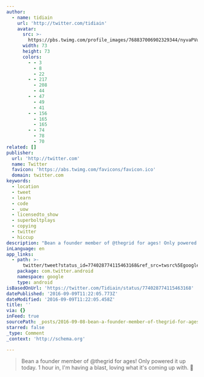 ```yaml
---
author:
  - name: tidiain
    url: 'http://twitter.com/tidiain'
    avatar:
      src: >-
        https://pbs.twimg.com/profile_images/768837006902329344/nyvaPVuY_bigger.jpg
      width: 73
      height: 73
      colors:
        - - 3
          - 8
          - 22
        - - 217
          - 208
          - 44
        - - 47
          - 49
          - 41
        - - 156
          - 165
          - 165
        - - 74
          - 78
          - 70
related: []
publisher:
  url: 'http://twitter.com'
  name: Twitter
  favicon: 'https://abs.twimg.com/favicons/favicon.ico'
  domain: twitter.com
keywords:
  - location
  - tweet
  - learn
  - code
  - _uow
  - licensedto_show
  - superboltplays
  - copying
  - twitter
  - hiccup
description: "Bean a founder member of @thegrid for ages! Only powered it up today. 1 hour in, I'm having a blast, loving what it's coming up with. \uD83D\uDE00"
inLanguage: en
app_links:
  - path: >-
      twitter/tweet?status_id=774028774115463168&ref_src=twsrc%5Egoogle%7Ctwcamp%5Eandroidseo%7Ctwgr%5Estatus%7Ctwterm%5E774028774115463168
    package: com.twitter.android
    namespace: google
    type: android
isBasedOnUrl: 'https://twitter.com/Tidiain/status/774028774115463168'
datePublished: '2016-09-09T11:22:05.773Z'
dateModified: '2016-09-09T11:22:05.458Z'
title: ''
via: {}
inFeed: true
sourcePath: _posts/2016-09-08-bean-a-founder-member-of-thegrid-for-ages-only-powered-it.md
starred: false
_type: Comment
_context: 'http://schema.org'

---
```

> Bean a founder member of @thegrid for ages! Only powered it up today. 1 hour in, I'm having a blast, loving what it's coming up with. 
